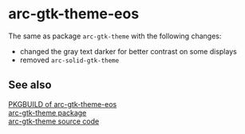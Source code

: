 # arc-gtk-theme-eos

The same as package `arc-gtk-theme` with the following changes:
- changed the gray text darker for better contrast on some displays
- removed `arc-solid-gtk-theme`

## See also

[PKGBUILD of arc-gtk-theme-eos](https://github.com/endeavouros-team/PKGBUILDS/blob/master/arc-gtk-theme-eos/PKGBUILD)<br>
[arc-gtk-theme package](https://archlinux.org/packages/community/any/arc-gtk-theme)<br>
[arc-gtk-theme source code](https://github.com/jnsh/arc-theme)